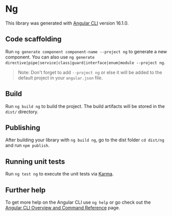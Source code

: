 # Ng

This library was generated with [Angular CLI](https://github.com/angular/angular-cli) version 16.1.0.

## Code scaffolding

Run `ng generate component component-name --project ng` to generate a new component. You can also use `ng generate directive|pipe|service|class|guard|interface|enum|module --project ng`.
> Note: Don't forget to add `--project ng` or else it will be added to the default project in your `angular.json` file. 

## Build

Run `ng build ng` to build the project. The build artifacts will be stored in the `dist/` directory.

## Publishing

After building your library with `ng build ng`, go to the dist folder `cd dist/ng` and run `npm publish`.

## Running unit tests

Run `ng test ng` to execute the unit tests via [Karma](https://karma-runner.github.io).

## Further help

To get more help on the Angular CLI use `ng help` or go check out the [Angular CLI Overview and Command Reference](https://angular.io/cli) page.

